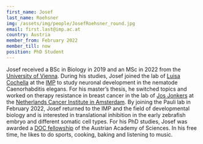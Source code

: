 ```yaml
---
first_name: Josef
last_name: Roehsner
img: /assets/img/people/JosefRoehsner_round.jpg
email: first.last@imp.ac.at
country: Austria
member_from: February 2022
member_till: now
position: PhD Student
---
```

Josef received a BSc in Biology in 2019 and an MSc in 2022 from the [University of Vienna](https://www.univie.ac.at/en/). During his studies, Josef joined the lab of [Luisa Cochella](https://mbg.jhmi.edu/people/luisa-cochella-ph-d/) at the [IMP](https://www.imp.ac.at/) to study neuronal development in the nematode Caenorhabditis elegans. For his master’s thesis, he switched topics and worked on therapy resistance in breast cancer in the lab of [Jos Jonkers](https://www.nki.nl/research/research-groups/jos-jonkers/) at the [Netherlands Cancer Institute in Amsterdam](https://www.nki.nl/). By joining the Pauli lab in February 2022, Josef returned to the IMP and the field of developmental biology and is interested in translational inhibition in the early zebrafish embryo and different somatic cell types. For his PhD studies, Josef was awarded a [DOC fellowship](https://www.imp.ac.at/news/article/hat-trick-for-pauli-lab-three-fellowships-for-postdocs-and-student) of the Austrian Academy of Sciences. In his free time, he likes to do sports, cooking, baking and listening to music.
